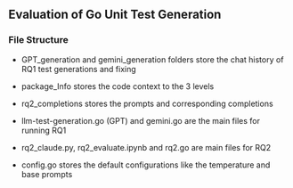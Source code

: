 ## Evaluation of Go Unit Test Generation

### File Structure

* GPT_generation and gemini_generation folders store the chat history of RQ1 test generations and fixing

* package_Info stores the code context to the 3 levels

* rq2_completions stores the prompts and corresponding completions

* llm-test-generation.go (GPT) and gemini.go are the main files for running RQ1 

* rq2_claude.py, rq2_evaluate.ipynb and rq2.go are main files for RQ2

* config.go stores the default configurations like the temperature and base prompts 